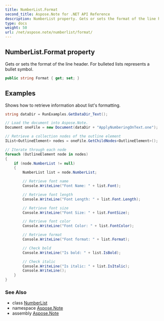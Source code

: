```yaml
---
title: NumberList.Format
second_title: Aspose.Note for .NET API Reference
description: NumberList property. Gets or sets the format of the line header. For bulleted lists represents a bullet symbol
type: docs
weight: 50
url: /net/aspose.note/numberlist/format/
---
```

## NumberList.Format property

Gets or sets the format of the line header. For bulleted lists represents a bullet symbol.

```csharp
public string Format { get; set; }
```

## Examples

Shows how to retrieve information about list's formatting.

```csharp
string dataDir = RunExamples.GetDataDir_Text();

// Load the document into Aspose.Note.
Document oneFile = new Document(dataDir + "ApplyNumberingOnText.one");

// Retrieve a collection nodes of the outline element
IList<OutlineElement> nodes = oneFile.GetChildNodes<OutlineElement>();

// Iterate through each node
foreach (OutlineElement node in nodes)
{
    if (node.NumberList != null)
    {
        NumberList list = node.NumberList;

        // Retrieve font name
        Console.WriteLine("Font Name: " + list.Font);

        // Retrieve font length
        Console.WriteLine("Font Length: " + list.Font.Length);

        // Retrieve font size
        Console.WriteLine("Font Size: " + list.FontSize);

        // Retrieve font color
        Console.WriteLine("Font Color: " + list.FontColor);

        // Retrieve format
        Console.WriteLine("Font format: " + list.Format);

        // Check bold
        Console.WriteLine("Is bold: " + list.IsBold);

        // Check italic
        Console.WriteLine("Is italic: " + list.IsItalic);
        Console.WriteLine();
    }
}
```

### See Also

* class [NumberList](../)
* namespace [Aspose.Note](../../numberlist/)
* assembly [Aspose.Note](../../../)


